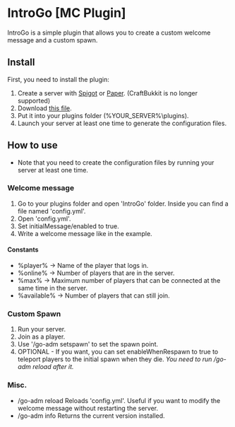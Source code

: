 # IntroGo [MC Plugin]
IntroGo is a simple plugin that allows you to create a custom welcome message and a custom spawn.
## Install
First, you need to install the plugin:
1. Create a server with [Spigot](https://www.spigotmc.org/) or [Paper](https://papermc.io/). (CraftBukkit is no longer supported)
2. Download [this file](https://github.com/Jenrikku/IntroGo/releases/download/1.1a/IntroGo.jar).
3. Put it into your plugins folder (%YOUR_SERVER%\plugins\).
4. Launch your server at least one time to generate the configuration files.
## How to use
- Note that you need to create the configuration files by running your server at least one time.
### Welcome message
1. Go to your plugins folder and open 'IntroGo' folder. Inside you can find a file named 'config.yml'.
2. Open 'config.yml'.
3. Set initialMessage/enabled to true.
4. Write a welcome message like in the example.
#### Constants
- %player% -> Name of the player that logs in.
- %online% -> Number of players that are in the server.
- %max% -> Maximum number of players that can be connected at the same time in the server.
- %available% -> Number of players that can still join.
### Custom Spawn
1. Run your server.
2. Join as a player.
3. Use '/go-adm setspawn' to set the spawn point.
4. OPTIONAL - If you want, you can set enableWhenRespawn to true to teleport players to the initial spawn when they die. _You need to run /go-adm reload after it._
### Misc.
- /go-adm reload
	Reloads 'config.yml'. Useful if you want to modify the welcome message without restarting the server.
- /go-adm info
    Returns the current version installed.
